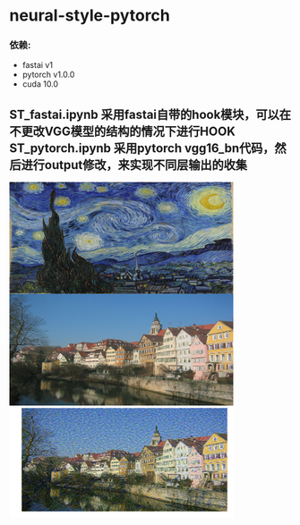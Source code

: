 # neural-style-pytorch

### 依赖:
- fastai v1
- pytorch v1.0.0
- cuda 10.0

ST_fastai.ipynb 采用fastai自带的hook模块，可以在不更改VGG模型的结构的情况下进行HOOK
ST_pytorch.ipynb 采用pytorch vgg16_bn代码，然后进行output修改，来实现不同层输出的收集
---
<img src="datasets/style.jpg" width="400" height="200" alt="style" align=center>
<img src="datasets/Tuebingen_Neckarfront.jpg" width="400" height="200" alt="content" align=center>
<img src="datasets/output.png" width="400" height="200" alt="output" align=center>
